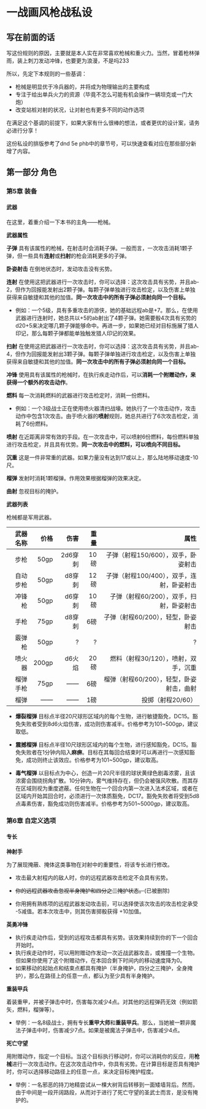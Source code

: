 # 一战画风枪战私设
## 写在前面的话
写这份规则的原因，主要就是本人实在非常喜欢枪械和重火力。当然，冒着枪林弹雨，装上刺刀发动冲锋，也要更为浪漫，不是吗233

所以，先定下本规则的一些基调：

* 枪械是明显优于冷兵器的，并将成为物理输出的主要构成
* 专注于给出单兵火力的资源（毕竟不怎么可能有机会操作一辆坦克或一门大炮）
* 改变站桩对射的状况，让对射也有更多不同的动作选项

在满足这个基调的前提下，如果大家有什么很棒的想法，或者更优的设计案，请务必进行分享！

这份私设的排版参考了dnd 5e phb中的章节号，可以快速查看对应在那些部分新增了内容。
## 第一部分 角色
### 第5章 装备
#### 武器
在这里，着重介绍一下本书的主角——枪械。

**武器属性**

**子弹** 具有该属性的枪械，在射击时会消耗子弹。一般而言，一次攻击消耗1颗子弹，但一些具有**连射**或**扫射**的枪会消耗更多的子弹。

**卧姿射击** 在倒地状态时，发动攻击没有劣势。

**连射** 在使用这把武器进行一次攻击时，你可以选择：这次攻击具有劣势，并且ab-2，但作为回报能发射出2颗子弹。每颗子弹单独进行攻击检定，以及伤害上单独获得来自敏捷和其他的加值。**同一次攻击中的所有子弹必须射向同一个目标。**

* 例如：一个5级，具有多重攻击的游侠，她的基础远程ab是+7。那么，在使用武器进行连射时，她总共以+5的ab射出了4颗子弹。她需要骰4次具有劣势的d20+5来决定哪几颗子弹能够命中。再进一步，如果她已经对目标施展了猎人印记，那么每颗子弹都能单独触发猎人印记的效果。

**扫射** 在使用这把武器进行一次攻击时，你可以选择：这次攻击具有劣势，并且ab-4，但作为回报能发射出3颗子弹。每颗子弹单独进行攻击检定，以及伤害上单独获得来自敏捷和其他的加值。**同一次攻击中的所有子弹必须射向同一个目标。**

**冲锋** 使用具有该属性的枪械时，在执行疾走动作后，可以**消耗一个附赠动作，来获得一个额外的攻击动作**。

**燃料** 每一次消耗燃料的武器进行攻击检定时，消耗一份燃料。

* 例如：一个3级战士正在使用喷火器清扫战壕。她执行了一个攻击动作，攻击动作中包含1次攻击。由于喷火器的**喷射**规则，她总共进行了6次攻击检定，消耗了6份燃料。

**喷射** 在近距离非常有效的手段。在一次攻击中，可以喷射6份燃料，每份燃料单独进行攻击检定，并且具有优势。**同一次攻击中的燃料，可以喷向不同目标。**

**沉重** 这是一件非常重的武器。如果力量没有达到17或以上，那么陆地移动速度-10尺。

**榴弹** 发射时消耗1颗榴弹。作用效果根据榴弹的效果决定。

**曲射** 忽视目标的掩护。

**武器列表**

枪械都是军用武器。


武器名称|价格|伤害|重量|属性
--:|--:|--:|--:|--:
步枪|50gp|2d6穿刺|10磅|子弹（射程150/600），双手，卧姿射击
自动步枪|50gp|d8穿刺|12磅|子弹（射程100/400），双手，连射，卧姿射击
冲锋枪|50gp|d6穿刺|10磅|子弹（射程60/200），双手，扫射，卧姿射击
手枪|75gp|d8穿刺|6磅|子弹（射程60/200），轻型，卧姿射击
霰弹枪|50gp|?|?|?
喷火器|200gp|d6火焰|20磅|燃料（射程30/120），喷射，双手，沉重
榴弹手枪|75gp|——|6磅|榴弹（射程60/200），轻型，卧姿射击，曲射
榴弹|——|——|1磅|投掷（射程20/60）

* **爆裂榴弹** 目标点半径20尺球形区域内的每个生物，进行敏捷豁免，DC15。豁免失败者受到8d6火焰伤害，成功则伤害减半。价格参考为101~500gp，建议取低。

* **震撼榴弹** 目标点半径10尺球形区域内的每个生物，进行感知豁免，DC15。豁免失败者在1分钟内陷入**麻痹**。目标在其每回合结束时可以再进行一次感知豁免，成功则终止该效应。价格参考为101~500gp，建议取高。

* **毒气榴弹** 以目标点为中心，创造一片20尺半径的球状黄绿色剧毒浓雾，且该浓雾会围绕拐角扩散。10分钟内，雾气维持存在，但仍会被强风吹散。而其存在区域则视为重度遮蔽。任何生物在一个回合内第一次进入法术区域，或者在区域内开始其回合时，必须进行一次体质豁免，DC17。豁免失败者将受到5d8点毒素伤害，豁免成功则伤害减半。价格参考为501~5000gp，建议取高。

### 第6章 自定义选项
#### 专长

**神射手** 

为了展现掩蔽、掩体这类事物在对射中的重要性，将该专长进行修改。

* 攻击最大射程内的敌人时，你的远程武器攻击检定不会具有劣势。

* ~~你的远程武器攻击忽视半身掩护和四分之三掩护状态。~~(已被删除)

* 你用拥有熟练项的远程武器发动攻击前，可以选择使该次攻击的攻击检定承受 -5减值。若本次攻击中，则其伤害掷骰获得 +10加值。

**英勇冲锋**

* 执行疾走动作后，受到的远程攻击都具有劣势。该效果持续到你的下一个回合开始时。
* 执行疾走动作时，可以用附赠动作发动一次近战武器攻击，或推撞一个生物。但如果你使用了这个附赠动作，在本回合剩下时间内的移动速度降为0。
* 如果移动的起始点和结束点都具有掩护（半身掩护，四分之三掩护，全身掩护），那么在路径上的任意一点，都认为至少具有半身掩护。

**重装甲兵**

着装重甲，并被子弹击中时，伤害每次减少4点。对其他的远程弹药无效（例如箭矢，燃料，榴弹等）。

* 举例：一名8级战士，拥有专长**重甲大师**和**重装甲兵**。那么，当她被一颗非魔法子弹击中时，伤害减少7点。如果是被魔法子弹击中，伤害减少4点。

**死亡守望**

用附赠动作，指定一个目标。当这个目标执行移动时，你可以消耗你的反应，用**枪械**进行一次攻击动作。在这次攻击动作中，你具有劣势。在计算目标是否具有掩护时，你可以选择移动路径上的任意一点，来决定目标掩护程度。

* 举例：一名邪恶的持刀地精尝试从一棵大树背后转移到一面矮墙背后。然而，由于中间是一段开阔路段，从而对于进行了死亡守望的圣武士而言，是没有掩护的。
